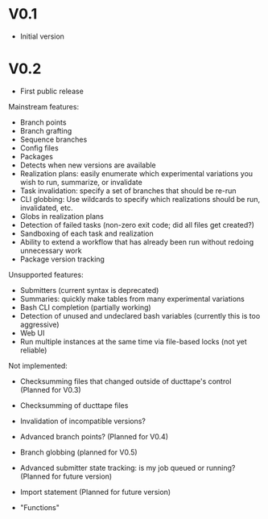 V0.1
====

* Initial version

V0.2
====

* First public release

Mainstream features:

* Branch points
* Branch grafting
* Sequence branches
* Config files
* Packages
* Detects when new versions are available
* Realization plans: easily enumerate which experimental variations you wish to run, summarize, or invalidate
* Task invalidation: specify a set of branches that should be re-run
* CLI globbing: Use wildcards to specify which realizations should be run, invalidated, etc.
* Globs in realization plans
* Detection of failed tasks (non-zero exit code; did all files get created?)
* Sandboxing of each task and realization
* Ability to extend a workflow that has already been run without redoing unnecessary work
* Package version tracking

Unsupported features:

* Submitters (current syntax is deprecated)
* Summaries: quickly make tables from many experimental variations
* Bash CLI completion (partially working)
* Detection of unused and undeclared bash variables (currently this is too aggressive)
* Web UI
* Run multiple instances at the same time via file-based locks (not yet reliable)

Not implemented:

* Checksumming files that changed outside of ducttape's control (Planned for V0.3)
* Checksumming of ducttape files
* Invalidation of incompatible versions?
* Advanced branch points? (Planned for V0.4)
* Branch globbing (planned for V0.5)


* Advanced submitter state tracking: is my job queued or running? (Planned for future version)
* Import statement (Planned for future version)
* "Functions"